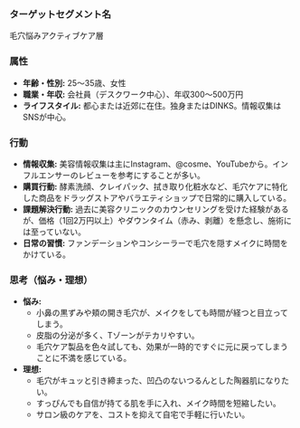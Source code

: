 ### ターゲットセグメント名
毛穴悩みアクティブケア層

### 属性
- **年齢・性別:** 25〜35歳、女性
- **職業・年収:** 会社員（デスクワーク中心）、年収300〜500万円
- **ライフスタイル:** 都心または近郊に在住。独身またはDINKS。情報収集はSNSが中心。

### 行動
- **情報収集:** 美容情報収集は主にInstagram、@cosme、YouTubeから。インフルエンサーのレビューを参考にすることが多い。
- **購買行動:** 酵素洗顔、クレイパック、拭き取り化粧水など、毛穴ケアに特化した商品をドラッグストアやバラエティショップで日常的に購入している。
- **課題解決行動:** 過去に美容クリニックのカウンセリングを受けた経験があるが、価格（1回2万円以上）やダウンタイム（赤み、剥離）を懸念し、施術には至っていない。
- **日常の習慣:** ファンデーションやコンシーラーで毛穴を隠すメイクに時間をかけている。

### 思考（悩み・理想）
- **悩み:** 
    - 小鼻の黒ずみや頬の開き毛穴が、メイクをしても時間が経つと目立ってしまう。
    - 皮脂の分泌が多く、Tゾーンがテカリやすい。
    - 毛穴ケア製品を色々試しても、効果が一時的ですぐに元に戻ってしまうことに不満を感じている。
- **理想:** 
    - 毛穴がキュッと引き締まった、凹凸のないつるんとした陶器肌になりたい。
    - すっぴんでも自信が持てる肌を手に入れ、メイク時間を短縮したい。
    - サロン級のケアを、コストを抑えて自宅で手軽に行いたい。
